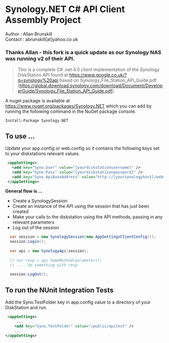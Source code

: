# Synology.NET C# API Client Assembly Project
Author  : Allan Brunskill  
Contact : abrunskill[at]yahoo.co.uk

### Thanks Allan - this fork is a quick update as our Synology NAS was running v2 of their API. 

>This is a complete C# .net 4.0 client implementation of the Synology DiskStation API found at https://www.google.co.uk/?q=synology%20api based on Synology_File_Station_API_Guide.pdf (https://global.download.synology.com/download/Document/DeveloperGuide/Synology_File_Station_API_Guide.pdf).

A nuget package is available at https://www.nuget.org/packages/Synology.NET which you can add by running the following command in the NuGet package console.
```
Install-Package Synology.NET
```

## To use ...
Update your app.config or web.config so it contains the following keys set to your diskstations relevant values.
 ```xml
  <appSettings>
    <add key="Syno.User" value="[yourdiskstationusername]" />
    <add key="Syno.Pass" value="[yourdiskstatiionpassword]" />
    <add key="Syno.ApiBaseAddress" value="http://[yoursynologyhost]/webapi" />
  </appSettings>
```
**General flow is ...**  
 - Create a SynologySession 
 - Create an instance of the API using the session that has just been created
 - Make your calls to the diskstation using the API methods, passing in any relevant parameters 
 - Log out of the session

```c#
  var session = new SynologySession(new AppSettingsClientConfig());
  session.Login();
  
  var api = new SynologyApi(session);
  
  // var resp = api.SomeMethod(parameters);
  // .... do something with resp
  
  session.LogOut();
```
## To run the NUnit Integration Tests 

Add the Syno.TestFolder key in app.config value to a directory of your DiskStation and run.
```xml
 <appSettings> 
     ...
    <add key="Syno.TestFolder" value="/public/apitest" />
    ...
</appSettings>
 ```
